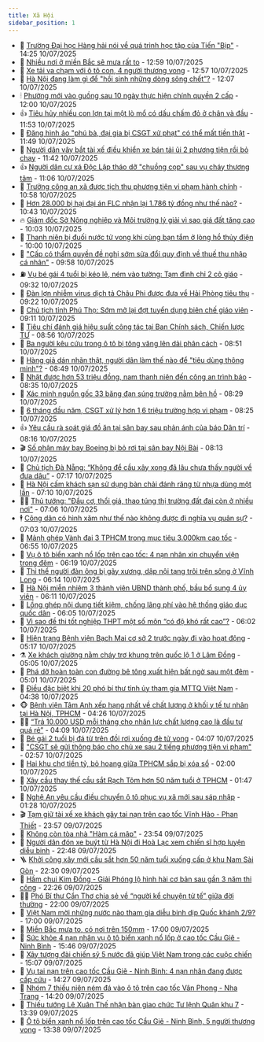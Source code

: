 ```yaml
---
title: Xã Hội
sidebar_position: 1
---
```


<!-- dantri-xa-hoi:START -->
- 🫣 [Trường Đại học Hàng hải nói về quá trình học tập của Tiến &quot;Bịp&quot;](https://dantri.com.vn/xa-hoi/truong-dai-hoc-hang-hai-noi-ve-qua-trinh-hoc-tap-cua-tien-bip-20250710205045881.htm) - 14:25 10/07/2025
- 💼 [Nhiều nơi ở miền Bắc sẽ mưa rất to](https://dantri.com.vn/xa-hoi/nhieu-noi-o-mien-bac-se-mua-rat-to-20250710195550200.htm) - 12:59 10/07/2025
- 🎊 [Xe tải va chạm với ô tô con, 4 người thương vong](https://dantri.com.vn/xa-hoi/xe-tai-va-cham-voi-o-to-con-4-nguoi-thuong-vong-20250710180359846.htm) - 12:57 10/07/2025
- 🙉 [Hà Nội đang làm gì để &quot;hồi sinh những dòng sông chết”?](https://dantri.com.vn/xa-hoi/ha-noi-dang-lam-gi-de-hoi-sinh-nhung-dong-song-chet-20250710183752446.htm) - 12:07 10/07/2025
- 🕯 [Phường mới vào guồng sau 10 ngày thực hiện chính quyền 2 cấp](https://dantri.com.vn/xa-hoi/phuong-moi-vao-guong-sau-10-ngay-thuc-hien-chinh-quyen-2-cap-20250710165436964.htm) - 12:00 10/07/2025
- 👍 [Tiêu hủy nhiều con lợn tại một lò mổ có dấu chấm đỏ ở chân và đầu](https://dantri.com.vn/xa-hoi/tieu-huy-nhieu-con-lon-tai-mot-lo-mo-co-dau-cham-do-o-chan-va-dau-20250710165143584.htm) - 11:53 10/07/2025
- 🤖 [Đăng hình ảo &quot;phú bà, đại gia bị CSGT xử phạt&quot; có thể mất tiền thật](https://dantri.com.vn/xa-hoi/dang-hinh-ao-phu-ba-dai-gia-bi-csgt-xu-phat-co-the-mat-tien-that-20250710182321429.htm) - 11:49 10/07/2025
- 🙉 [Người dân vây bắt tài xế điều khiển xe bán tải ủi 2 phương tiện rồi bỏ chạy](https://dantri.com.vn/xa-hoi/nguoi-dan-vay-bat-tai-xe-dieu-khien-xe-ban-tai-ui-2-phuong-tien-roi-bo-chay-20250710180126416.htm) - 11:42 10/07/2025
- 👍 [Người dân cư xá Độc Lập tháo dỡ &quot;chuồng cọp&quot; sau vụ cháy thương tâm](https://dantri.com.vn/xa-hoi/nguoi-dan-cu-xa-doc-lap-thao-do-chuong-cop-sau-vu-chay-thuong-tam-20250710171346536.htm) - 11:06 10/07/2025
- 🗽 [Trưởng công an xã được tịch thu phương tiện vi phạm hành chính](https://dantri.com.vn/xa-hoi/truong-cong-an-xa-duoc-tich-thu-phuong-tien-vi-pham-hanh-chinh-20250710175643183.htm) - 10:58 10/07/2025
- 🗽 [Hơn 28.000 bị hại đại án FLC nhận lại 1.786 tỷ đồng như thế nào?](https://dantri.com.vn/xa-hoi/hon-28000-bi-hai-dai-an-flc-nhan-lai-1786-ty-dong-nhu-the-nao-20250710172644417.htm) - 10:43 10/07/2025
- 🔥 [Giám đốc Sở Nông nghiệp và Môi trường lý giải vì sao giá đất tăng cao](https://dantri.com.vn/xa-hoi/giam-doc-so-nong-nghiep-va-moi-truong-ly-giai-vi-sao-gia-dat-tang-cao-20250710164751825.htm) - 10:03 10/07/2025
- 🦒 [Thanh niên bị đuối nước tử vong khi cùng bạn tắm ở lòng hồ thủy điện](https://dantri.com.vn/xa-hoi/thanh-nien-bi-duoi-nuoc-tu-vong-khi-cung-ban-tam-o-long-ho-thuy-dien-20250710163236680.htm) - 10:00 10/07/2025
- 🧐 [&quot;Cấp có thẩm quyền đề nghị sớm sửa đổi quy định về thuế thu nhập cá nhân&quot;](https://dantri.com.vn/xa-hoi/cap-co-tham-quyen-de-nghi-som-sua-doi-quy-dinh-ve-thue-thu-nhap-ca-nhan-20250710164213122.htm) - 09:58 10/07/2025
- ⛽️ [Vụ bé gái 4 tuổi bị kéo lê, ném vào tường: Tạm đình chỉ 2 cô giáo](https://dantri.com.vn/xa-hoi/vu-be-gai-4-tuoi-bi-keo-le-nem-vao-tuong-tam-dinh-chi-2-co-giao-20250710160658359.htm) - 09:32 10/07/2025
- 🚀 [Đàn lợn nhiễm virus dịch tả Châu Phi được đưa về Hải Phòng tiêu thụ](https://dantri.com.vn/xa-hoi/dan-lon-nhiem-virus-dich-ta-chau-phi-duoc-dua-ve-hai-phong-tieu-thu-20250710161637096.htm) - 09:22 10/07/2025
- 🦒 [Chủ tịch tỉnh Phú Thọ: Sớm mở lại đợt tuyển dụng biên chế giáo viên](https://dantri.com.vn/xa-hoi/chu-tich-tinh-phu-tho-som-mo-lai-dot-tuyen-dung-bien-che-giao-vien-20250710155659882.htm) - 09:11 10/07/2025
- 🦅 [Tiêu chí đánh giá hiệu suất công tác tại Ban Chính sách, Chiến lược TƯ](https://dantri.com.vn/xa-hoi/tieu-chi-danh-gia-hieu-suat-cong-tac-tai-ban-chinh-sach-chien-luoc-tu-20250710154931532.htm) - 08:56 10/07/2025
- 🚀 [Ba người kêu cứu trong ô tô bị tông văng lên dải phân cách](https://dantri.com.vn/xa-hoi/ba-nguoi-keu-cuu-trong-o-to-bi-tong-vang-len-dai-phan-cach-20250710153415640.htm) - 08:51 10/07/2025
- 🦅 [Hàng giả dán nhãn thật, người dân làm thế nào để &quot;tiêu dùng thông minh&quot;?](https://dantri.com.vn/xa-hoi/hang-gia-dan-nhan-that-nguoi-dan-lam-the-nao-de-tieu-dung-thong-minh-20250710144724859.htm) - 08:49 10/07/2025
- 🤠 [Nhặt được hơn 53 triệu đồng, nam thanh niên đến công an trình báo](https://dantri.com.vn/xa-hoi/nhat-duoc-hon-53-trieu-dong-nam-thanh-nien-den-cong-an-trinh-bao-20250710142813582.htm) - 08:35 10/07/2025
- 💄 [Xác minh nguồn gốc 33 băng đạn súng trường nằm bên hồ](https://dantri.com.vn/xa-hoi/xac-minh-nguon-goc-33-bang-dan-sung-truong-nam-ben-ho-20250710150719692.htm) - 08:29 10/07/2025
- 🥷 [6 tháng đầu năm, CSGT xử lý hơn 1,6 triệu trường hợp vi phạm](https://dantri.com.vn/xa-hoi/6-thang-dau-nam-csgt-xu-ly-hon-16-trieu-truong-hop-vi-pham-20250710145102036.htm) - 08:25 10/07/2025
- 👍 [Yêu cầu rà soát giá đồ ăn tại sân bay sau phản ánh của báo Dân trí](https://dantri.com.vn/xa-hoi/yeu-cau-ra-soat-gia-do-an-tai-san-bay-sau-phan-anh-cua-bao-dan-tri-20250710150936873.htm) - 08:16 10/07/2025
- 🎬 [Số phận máy bay Boeing bị bỏ rơi tại sân bay Nội Bài](https://dantri.com.vn/xa-hoi/so-phan-may-bay-boeing-bi-bo-roi-tai-san-bay-noi-bai-20250710143315950.htm) - 08:13 10/07/2025
- 🦒 [Chủ tịch Đà Nẵng: “Không để cầu xây xong đã lâu chưa thấy người về đưa dâu”](https://dantri.com.vn/xa-hoi/chu-tich-da-nang-khong-de-cau-xay-xong-da-lau-chua-thay-nguoi-ve-dua-dau-20250710130919454.htm) - 07:17 10/07/2025
- 🌊 [Hà Nội cấm khách sạn sử dụng bàn chải đánh răng từ nhựa dùng một lần](https://dantri.com.vn/xa-hoi/ha-noi-cam-khach-san-su-dung-ban-chai-danh-rang-tu-nhua-dung-mot-lan-20250710135844539.htm) - 07:10 10/07/2025
- 🧑‍💻 [Thủ tướng: &quot;Đầu cơ, thổi giá, thao túng thị trường đất đai còn ở nhiều nơi&quot;](https://dantri.com.vn/xa-hoi/thu-tuong-dau-co-thoi-gia-thao-tung-thi-truong-dat-dai-con-o-nhieu-noi-20250710130936952.htm) - 07:06 10/07/2025
- 🕴 [Công dân có hình xăm như thế nào không được đi nghĩa vụ quân sự?](https://dantri.com.vn/xa-hoi/cong-dan-co-hinh-xam-nhu-the-nao-khong-duoc-di-nghia-vu-quan-su-20250710132535984.htm) - 07:03 10/07/2025
- 🤔 [Mảnh ghép Vành đai 3 TPHCM trong mục tiêu 3.000km cao tốc](https://dantri.com.vn/xa-hoi/manh-ghep-vanh-dai-3-tphcm-trong-muc-tieu-3000km-cao-toc-20250629160031674.htm) - 06:55 10/07/2025
- 💄 [Vụ ô tô biển xanh nổ lốp trên cao tốc: 4 nạn nhân xin chuyển viện trong đêm](https://dantri.com.vn/xa-hoi/vu-o-to-bien-xanh-no-lop-tren-cao-toc-4-nan-nhan-xin-chuyen-vien-trong-dem-20250710123439083.htm) - 06:19 10/07/2025
- 🧠 [Thi thể người đàn ông bị gãy xương, dập nội tạng trôi trên sông ở Vĩnh Long](https://dantri.com.vn/xa-hoi/thi-the-nguoi-dan-ong-bi-gay-xuong-dap-noi-tang-troi-tren-song-o-vinh-long-20250710120944171.htm) - 06:14 10/07/2025
- 🦣 [Hà Nội miễn nhiệm 3 thành viên UBND thành phố, bầu bổ sung 4 ủy viên](https://dantri.com.vn/xa-hoi/ha-noi-mien-nhiem-3-thanh-vien-ubnd-thanh-pho-bau-bo-sung-4-uy-vien-20250710124024592.htm) - 06:11 10/07/2025
- 💫 [Lồng ghép nội dung tiết kiệm, chống lãng phí vào hệ thống giáo dục quốc dân](https://dantri.com.vn/xa-hoi/long-ghep-noi-dung-tiet-kiem-chong-lang-phi-vao-he-thong-giao-duc-quoc-dan-20250710122400181.htm) - 06:05 10/07/2025
- 🚀 [Vì sao đề thi tốt nghiệp THPT một số môn “có độ khó rất cao”?](https://dantri.com.vn/xa-hoi/vi-sao-de-thi-tot-nghiep-thpt-mot-so-mon-co-do-kho-rat-cao-20250710125506918.htm) - 06:02 10/07/2025
- 🤔 [Hiện trạng Bệnh viện Bạch Mai cơ sở 2 trước ngày đi vào hoạt động](https://dantri.com.vn/xa-hoi/hien-trang-benh-vien-bach-mai-co-so-2-truoc-ngay-di-vao-hoat-dong-20250710113151004.htm) - 05:17 10/07/2025
- ⚗️ [Xe khách giường nằm cháy trơ khung trên quốc lộ 1 ở Lâm Đồng](https://dantri.com.vn/xa-hoi/xe-khach-giuong-nam-chay-tro-khung-tren-quoc-lo-1-o-lam-dong-20250710114832245.htm) - 05:05 10/07/2025
- 🫶 [Phá dỡ hoàn toàn con đường bê tông xuất hiện bất ngờ sau một đêm](https://dantri.com.vn/xa-hoi/pha-do-hoan-toan-con-duong-be-tong-xuat-hien-bat-ngo-sau-mot-dem-20250710085519075.htm) - 05:01 10/07/2025
- 🌮 [Điều đặc biệt khi 20 phó bí thư tỉnh ủy tham gia MTTQ Việt Nam](https://dantri.com.vn/xa-hoi/dieu-dac-biet-khi-20-pho-bi-thu-tinh-uy-tham-gia-mttq-viet-nam-20250710113339902.htm) - 04:38 10/07/2025
- 🐵 [Bệnh viện Tâm Anh xếp hạng nhất về chất lượng ở khối y tế tư nhân tại Hà Nội, TPHCM](https://dantri.com.vn/xa-hoi/benh-vien-tam-anh-xep-hang-nhat-ve-chat-luong-o-khoi-y-te-tu-nhan-tai-ha-noi-tphcm-20250710104417905.htm) - 04:26 10/07/2025
- 🧑‍🏫 [“Trả 10.000 USD mỗi tháng cho nhân lực chất lượng cao là đầu tư quá rẻ”](https://dantri.com.vn/xa-hoi/tra-10000-usd-moi-thang-cho-nhan-luc-chat-luong-cao-la-dau-tu-qua-re-20250710105650180.htm) - 04:09 10/07/2025
- 💫 [Bé gái 2 tuổi bị đá từ trên đồi rơi xuống đè tử vong](https://dantri.com.vn/xa-hoi/be-gai-2-tuoi-bi-da-tu-tren-doi-roi-xuong-de-tu-vong-20250710093439140.htm) - 04:07 10/07/2025
- 🦩 [&quot;CSGT sẽ gửi thông báo cho chủ xe sau 2 tiếng phương tiện vi phạm&quot;](https://dantri.com.vn/xa-hoi/csgt-se-gui-thong-bao-cho-chu-xe-sau-2-tieng-phuong-tien-vi-pham-20250710093618978.htm) - 02:57 10/07/2025
- 🦄 [Hai khu chợ tiền tỷ, bỏ hoang giữa TPHCM sắp bị xóa sổ](https://dantri.com.vn/xa-hoi/hai-khu-cho-tien-ty-bo-hoang-giua-tphcm-sap-bi-xoa-so-20250708151341987.htm) - 02:00 10/07/2025
- 💂 [Xây cầu thay thế cầu sắt Rạch Tôm hơn 50 năm tuổi ở TPHCM](https://dantri.com.vn/xa-hoi/xay-cau-thay-the-cau-sat-rach-tom-hon-50-nam-tuoi-o-tphcm-20250709231051764.htm) - 01:47 10/07/2025
- 💄 [Nghệ An yêu cầu điều chuyển ô tô phục vụ xã mới sau sáp nhập](https://dantri.com.vn/xa-hoi/nghe-an-yeu-cau-dieu-chuyen-o-to-phuc-vu-xa-moi-sau-sap-nhap-20250710065511606.htm) - 01:28 10/07/2025
- 🎬 [Tạm giữ tài xế xe khách gây tai nạn trên cao tốc Vĩnh Hảo - Phan Thiết](https://dantri.com.vn/xa-hoi/tam-giu-tai-xe-xe-khach-gay-tai-nan-tren-cao-toc-vinh-hao-phan-thiet-20250710063102312.htm) - 23:57 09/07/2025
- 👀 [Không còn tòa nhà &quot;Hàm cá mập&quot;](https://dantri.com.vn/xa-hoi/khong-con-toa-nha-ham-ca-map-20250710064301497.htm) - 23:54 09/07/2025
- 💃 [Người dân đón xe buýt từ Hà Nội đi Hoà Lạc xem chiến sĩ hợp luyện diễu binh](https://dantri.com.vn/xa-hoi/nguoi-dan-don-xe-buyt-tu-ha-noi-di-hoa-lac-xem-chien-si-hop-luyen-dieu-binh-20250710054820963.htm) - 22:48 09/07/2025
- 🪜 [Khởi công xây mới cầu sắt hơn 50 năm tuổi xuống cấp ở khu Nam Sài Gòn](https://dantri.com.vn/xa-hoi/khoi-cong-xay-moi-cau-sat-hon-50-nam-tuoi-xuong-cap-o-khu-nam-sai-gon-20250709184131740.htm) - 22:30 09/07/2025
- 📝 [Hầm chui Kim Đồng - Giải Phóng lộ hình hài cơ bản sau gần 3 năm thi công](https://dantri.com.vn/xa-hoi/ham-chui-kim-dong-giai-phong-lo-hinh-hai-co-ban-sau-gan-3-nam-thi-cong-20250709183218853.htm) - 22:26 09/07/2025
- 🧑‍💻 [Phó Bí thư Cần Thơ chia sẻ về “người kể chuyện tử tế” giữa đời thường](https://dantri.com.vn/xa-hoi/pho-bi-thu-can-tho-chia-se-ve-nguoi-ke-chuyen-tu-te-giua-doi-thuong-20250620130636328.htm) - 22:00 09/07/2025
- 👺 [Việt Nam mời những nước nào tham gia diễu binh dịp Quốc khánh 2/9?](https://dantri.com.vn/xa-hoi/viet-nam-moi-nhung-nuoc-nao-tham-gia-dieu-binh-dip-quoc-khanh-29-20250709213906760.htm) - 17:00 09/07/2025
- 🌮 [Miền Bắc mưa to, có nơi trên 150mm](https://dantri.com.vn/xa-hoi/mien-bac-mua-to-co-noi-tren-150mm-20250709194925165.htm) - 17:00 09/07/2025
- 🤭 [Sức khỏe 4 nạn nhân vụ ô tô biển xanh nổ lốp ở cao tốc Cầu Giẽ - Ninh Bình](https://dantri.com.vn/xa-hoi/suc-khoe-4-nan-nhan-vu-o-to-bien-xanh-no-lop-o-cao-toc-cau-gie-ninh-binh-20250709222953559.htm) - 15:46 09/07/2025
- 💪 [Xây tượng đài chiến sỹ 5 nước đã giúp Việt Nam trong các cuộc chiến](https://dantri.com.vn/xa-hoi/xay-tuong-dai-chien-sy-5-nuoc-da-giup-viet-nam-trong-cac-cuoc-chien-20250709215604003.htm) - 15:07 09/07/2025
- 🧰 [Vụ tai nạn trên cao tốc Cầu Giẽ - Ninh Bình: 4 nạn nhân đang được cấp cứu](https://dantri.com.vn/xa-hoi/vu-tai-nan-tren-cao-toc-cau-gie-ninh-binh-4-nan-nhan-dang-duoc-cap-cuu-20250709211857652.htm) - 14:27 09/07/2025
- 🤡 [Nhóm 7 thiếu niên ném đá vào ô tô trên cao tốc Vân Phong - Nha Trang](https://dantri.com.vn/xa-hoi/nhom-7-thieu-nien-nem-da-vao-o-to-tren-cao-toc-van-phong-nha-trang-20250709210533736.htm) - 14:20 09/07/2025
- 🦆 [Thiếu tướng Lê Xuân Thế nhận bàn giao chức Tư lệnh Quân khu 7](https://dantri.com.vn/xa-hoi/thieu-tuong-le-xuan-the-nhan-ban-giao-chuc-tu-lenh-quan-khu-7-20250709194339816.htm) - 13:39 09/07/2025
- 🦍 [Ô tô biển xanh nổ lốp trên cao tốc Cầu Giẽ - Ninh Bình, 5 người thương vong](https://dantri.com.vn/xa-hoi/o-to-bien-xanh-no-lop-tren-cao-toc-cau-gie-ninh-binh-5-nguoi-thuong-vong-20250709203443773.htm) - 13:38 09/07/2025<!-- dantri-xa-hoi:END -->
